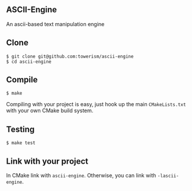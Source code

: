 ## ASCII-Engine
An ascii-based text manipulation engine

## Clone
```
$ git clone git@github.com:towerism/ascii-engine
$ cd ascii-engine
```

## Compile
```
$ make
```
Compiling with your project is easy, just hook up the main `CMakeLists.txt` with your own CMake build system.

## Testing
```
$ make test
```

## Link with your project
In CMake link with `ascii-engine`. Otherwise, you can link with `-lascii-engine`.

